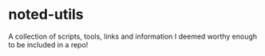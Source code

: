 # noted-utils
A collection of scripts, tools, links and information I deemed worthy enough to be included in a repo!
